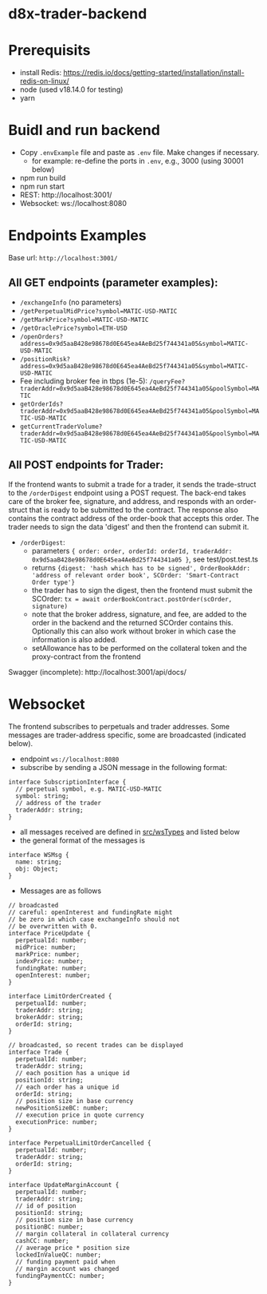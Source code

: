 # d8x-trader-backend

# Prerequisits

- install Redis: https://redis.io/docs/getting-started/installation/install-redis-on-linux/
- node (used v18.14.0 for testing)
- yarn

# Buidl and run backend

- Copy `.envExample` file and paste as `.env` file. Make changes if necessary.
  - for example: re-define the ports in `.env`, e.g., 3000 (using 30001 below)
- npm run build
- npm run start
- REST: http://localhost:3001/
- Websocket: ws://localhost:8080

# Endpoints Examples

Base url: `http://localhost:3001/`

## All GET endpoints (parameter examples):

- `/exchangeInfo` (no parameters)
- `/getPerpetualMidPrice?symbol=MATIC-USD-MATIC`
- `/getMarkPrice?symbol=MATIC-USD-MATIC`
- `/getOraclePrice?symbol=ETH-USD`
- `/openOrders?address=0x9d5aaB428e98678d0E645ea4AeBd25f744341a05&symbol=MATIC-USD-MATIC`
- `/positionRisk?address=0x9d5aaB428e98678d0E645ea4AeBd25f744341a05&symbol=MATIC-USD-MATIC`
- Fee including broker fee in tbps (1e-5): `/queryFee?traderAddr=0x9d5aaB428e98678d0E645ea4AeBd25f744341a05&poolSymbol=MATIC`
- `getOrderIds?traderAddr=0x9d5aaB428e98678d0E645ea4AeBd25f744341a05&poolSymbol=MATIC-USD-MATIC`
- `getCurrentTraderVolume?traderAddr=0x9d5aaB428e98678d0E645ea4AeBd25f744341a05&poolSymbol=MATIC-USD-MATIC`

## All POST endpoints for Trader:

If the frontend wants to submit a trade for a trader, it sends the trade-struct
to the `/orderDigest` endpoint using a POST request. The back-end takes care of
the broker fee, signature, and address, and responds with an order-struct that is ready
to be submitted to the contract. The response also contains the contract address of the
order-book that accepts this order. The trader needs to sign the data 'digest' and
then the frontend can submit it.

- `/orderDigest`:
  - parameters `{ order: order, orderId: orderId, traderAddr: 0x9d5aaB428e98678d0E645ea4AeBd25f744341a05 }`, see test/post.test.ts
  - returns `{digest: 'hash which has to be signed', OrderBookAddr: 'address of relevant order book', SCOrder: 'Smart-Contract Order type'}`
  - the trader has to sign the digest, then the frontend must submit the SCOrder:
    `tx = await orderBookContract.postOrder(scOrder, signature)`
  - note that the broker address, signature, and fee, are added to the order in the backend and the returned SCOrder contains this. Optionally this can also work without broker in which case the information is also added.
  - setAllowance has to be performed on the collateral token and the proxy-contract from the frontend

Swagger (incomplete): http://localhost:3001/api/docs/

# Websocket

The frontend subscribes to perpetuals and trader addresses. Some messages
are trader-address specific, some are broadcasted (indicated below).

- endpoint `ws://localhost:8080`
- subscribe by sending a JSON message in the following format:

```
interface SubscriptionInterface {
  // perpetual symbol, e.g. MATIC-USD-MATIC
  symbol: string;
  // address of the trader
  traderAddr: string;
}
```

- all messages received are defined in [src/wsTypes](/src/wsTypes) and listed below
- the general format of the messages is

```
interface WSMsg {
  name: string;
  obj: Object;
}
```

- Messages are as follows

```
// broadcasted
// careful: openInterest and fundingRate might
// be zero in which case exchangeInfo should not
// be overwritten with 0.
interface PriceUpdate {
  perpetualId: number;
  midPrice: number;
  markPrice: number;
  indexPrice: number;
  fundingRate: number;
  openInterest: number;
}
```

```
interface LimitOrderCreated {
  perpetualId: number;
  traderAddr: string;
  brokerAddr: string;
  orderId: string;
}
```

```
// broadcasted, so recent trades can be displayed
interface Trade {
  perpetualId: number;
  traderAddr: string;
  // each position has a unique id
  positionId: string;
  // each order has a unique id
  orderId: string;
  // position size in base currency
  newPositionSizeBC: number;
  // execution price in quote currency
  executionPrice: number;
}
```

```
interface PerpetualLimitOrderCancelled {
  perpetualId: number;
  traderAddr: string;
  orderId: string;
}
```

```
interface UpdateMarginAccount {
  perpetualId: number;
  traderAddr: string;
  // id of position
  positionId: string;
  // position size in base currency
  positionBC: number;
  // margin collateral in collateral currency
  cashCC: number;
  // average price * position size
  lockedInValueQC: number;
  // funding payment paid when
  // margin account was changed
  fundingPaymentCC: number;
}
```
